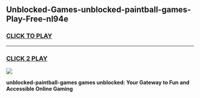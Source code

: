 
## Unblocked-Games-unblocked-paintball-games-Play-Free-nl94e
<h3>
<a href="https://premium76.site?title=unblocked-paintball-games&ref=17A">CLICK TO PLAY</a></h3>
<hr>

<h3>
<a href="https://premium76.site?title=unblocked-paintball-games&ref=17A">CLICK 2 PLAY</a>
  
</h3>

<a href="https://premium76.site?title=unblocked-paintball-games&ref=17A"><img src="https://clearcache.store/games.png"></a>


**unblocked-paintball-games games unblocked: Your Gateway to Fun and Accessible Online Gaming**
